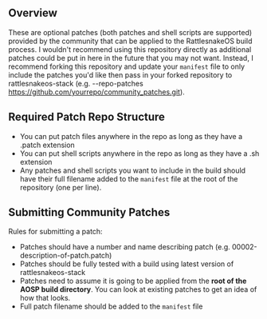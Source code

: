 ## Overview
These are optional patches (both patches and shell scripts are supported) provided by the community that can be applied to the RattlesnakeOS build process. I wouldn't recommend using this repository directly as additional patches could be put in here in the future that you may not want. Instead, I recommend forking this repository and update your `manifest` file to only include the patches you'd like then pass in your forked repository to rattlesnakeos-stack (e.g. --repo-patches https://github.com/yourrepo/community_patches.git).

## Required Patch Repo Structure
* You can put patch files anywhere in the repo as long as they have a .patch extension
* You can put shell scripts anywhere in the repo as long as they have a .sh extension
* Any patches and shell scripts you want to include in the build should have their full filename added to the `manifest` file at the root of the repository (one per line).

## Submitting Community Patches
Rules for submitting a patch:
* Patches should have a number and name describing patch (e.g. 00002-description-of-patch.patch)
* Patches should be fully tested with a build using latest version of rattlesnakeos-stack
* Patches need to assume it is going to be applied from the <b>root of the AOSP build directory</b>. You can look at existing patches to get an idea of how that looks.
* Full patch filename should be added to the `manifest` file
